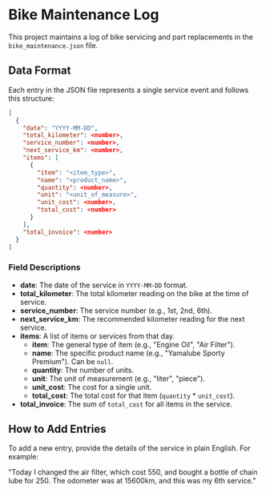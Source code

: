 # Bike Maintenance Log

This project maintains a log of bike servicing and part replacements in the `bike_maintenance.json` file.

## Data Format

Each entry in the JSON file represents a single service event and follows this structure:

```json
[
  {
    "date": "YYYY-MM-DD",
    "total_kilometer": <number>,
    "service_number": <number>,
    "next_service_km": <number>,
    "items": [
      {
        "item": "<item_type>",
        "name": "<product_name>",
        "quantity": <number>,
        "unit": "<unit_of_measure>",
        "unit_cost": <number>,
        "total_cost": <number>
      }
    ],
    "total_invoice": <number>
  }
]
```

### Field Descriptions

*   **date**: The date of the service in `YYYY-MM-DD` format.
*   **total_kilometer**: The total kilometer reading on the bike at the time of service.
*   **service_number**: The service number (e.g., 1st, 2nd, 6th).
*   **next_service_km**: The recommended kilometer reading for the next service.
*   **items**: A list of items or services from that day.
    *   **item**: The general type of item (e.g., "Engine Oil", "Air Filter").
    *   **name**: The specific product name (e.g., "Yamalube Sporty Premium"). Can be `null`.
    *   **quantity**: The number of units.
    *   **unit**: The unit of measurement (e.g., "liter", "piece").
    *   **unit_cost**: The cost for a single unit.
    *   **total_cost**: The total cost for that item (`quantity` * `unit_cost`).
*   **total_invoice**: The sum of `total_cost` for all items in the service.

## How to Add Entries

To add a new entry, provide the details of the service in plain English. For example:

"Today I changed the air filter, which cost 550, and bought a bottle of chain lube for 250. The odometer was at 15600km, and this was my 6th service."
